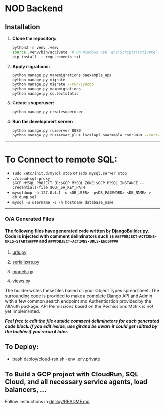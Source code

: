# NOD Backend

## Installation

1. **Clone the repository:**

    ```sh
    python3 -m venv .venv
    source .venv/bin/activate  # On Windows use `env\Scripts\activate`
    pip install -r requirements.txt
    ```

4. **Apply migrations:**
    ```sh
    python manage.py makemigrations oaexample_app
    python manage.py migrate
    python manage.py migrate --run-syncdb
    python manage.py makemigrations
    python manage.py collectstatic
   
    ```

5. **Create a superuser:**

    ```sh
    python manage.py createsuperuser
    ```

6. **Run the development server:**

    ```sh
    python manage.py runserver 8080
    python manage.py runserver_plus localapi.oaexample.com:8080 --cert-file ~/.ssh/certificate.crt
    ```

------

# To Connect to remote SQL:
- `sudo /etc/init.d/mysql stop` or `sudo mysql.server stop`
- `./cloud-sql-proxy $GCP_MYSQL_PROJECT_ID:$GCP_MYSQL_ZONE:$GCP_MYSQL_INSTANCE --credentials-file $GCP_SA_KEY_PATH`
- `mysqldump -h 127.0.0.1 -u <DB_USER> -p<DB_PASSWORD> <DB_NAME> > db_dump.sql`
- `mysql -u username -p -h hostname database_name`


----
### O/A Generated Files 
#### The following files have generated code written by [DjangoBuilder.py](src/django/DjangoBuilder.py). Code is injected with comment deliminators such as `####OBJECT-ACTIONS-URLS-STARTS####` and `####OBJECT-ACTIONS-URLS-ENDS####`

1. [urls.py](stack/django/oaexample_app/urls.py) 

2. [serializers.py](stack/django/oaexample_app/serializers.py) 

3. [models.py](stack/django/oaexample_app/models.py) 

4. [views.py](stack/django/oaexample_app/views.py) 

The builder writes these files based on your Object Types spreadsheet. The surrounding code is provided to make a complete Django API and Admin with a few common search endpoint and Authentication provided by the AllAuth package. API Permissions based on the Permissions Matrix is not yet implemented.  



***__Feel free to edit the file outside comment deliminators for each generated code block. If you edit inside, use git and be aware it could get editted by the builder if you rerun it later.__***

## To Deploy:
- bash deploy/cloud-run.sh -env .env.private

## To Build a GCP project with CloudRun, SQL Cloud, and all necessary service agents, load balancers, ...
Follow instructions in [deploy/README.md](stack/django/deploy/README.md)
